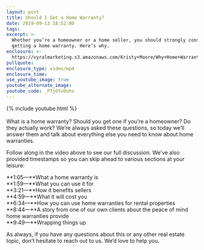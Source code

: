 ```yaml
---
layout: post
title: Should I Get a Home Warranty?
date: 2019-09-13 18:52:00
tags:
excerpt: >-
  Whether you’re a homeowner or a home seller, you should strongly consider
  getting a home warranty. Here’s why.
enclosure: >-
  https://vyralmarketing.s3.amazonaws.com/Kristy+Moore/Why+Home+Warranties+Are+Absolutely+Worth+the+Cost.mp4
pullquote:
enclosure_type: video/mp4
enclosure_time:
use_youtube_image: true
youtube_alternate_image:
youtube_code: _P7jOYxDohs
---
```


{% include youtube.html %}<br><br>What is a home warranty? Should you get one if you’re a homeowner? Do they actually work? We’re always asked these questions, so today we’ll answer them and talk about everything else you need to know about home warranties.

Follow along in the video above to see our full discussion. We’ve also provided timestamps so you can skip ahead to various sections at your leisure:

**1:05—**What a home warranty is<br>**1:59—**What you can use it for&nbsp;<br>**3:21—**How it benefits sellers<br>**4:59—**What it will cost you<br>**6:34—**How you can use home warranties for rental properties&nbsp;<br>**8:44—**A story from one of our own clients about the peace of mind home warranties provide&nbsp;<br>**9:49—**Wrapping things up

As always, if you have any questions about this or any other real estate topic, don’t hesitate to reach out to us. We’d love to help you.